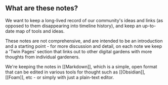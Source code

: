 ---
---

## What are these notes?

We want to keep a long-lived record of our community's ideas and links (as opposed to them disappearing into timeline history), and keep an up-to-date map of tools and ideas.

These notes are not comprehensive, and are intended to be an introduction and a starting point - for more discussion and detail, on each note we keep a 'Twin Pages' section that links out to other digital gardens with more thoughts from individual gardeners.

We're keeping the notes in [[Markdown]], which is a simple, open format that can be edited in various tools for thought such as [[Obsidian]], [[Foam]], etc - or simply with just a plain-text editor.

